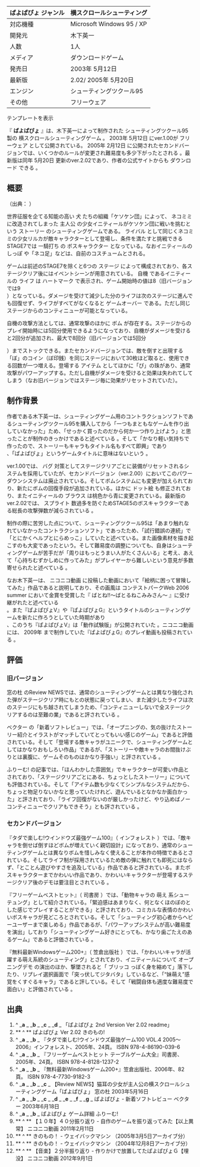 ぱよぱぴょ  ジャンル  |  横スクロールシューティング   
---|---  
対応機種  |  Microsoft Windows  95  /  XP   
開発元  |  木下英一   
人数  |  1人   
メディア  |  ダウンロードゲーム   
発売日  |  2003年  5月12日   
最新版  |  2.02/  2005年  5月20日   
エンジン  |  シューティングツクール95   
その他  |  フリーウェア   
テンプレートを表示  
  
『 **ぱよぱぴょ** 』は、木下英一によって制作された  シューティングツクール95  製の  横スクロールシューティングゲーム  。  2003年
5月12日  にver.1.00が  フリーウェア  として公開されている。  2005年  2月12日
に公開されたセカンドバージョンでは、いくつかのルールが変更され難易度も多少下がったとされる    。最新版は同年  5月20日
更新のver.2.02であり、作者の公式サイトからも  ダウンロード  できる    。

##  概要  

（出典：                ）

世界征服を企てる知能の高い  犬  たちの組織「ケソケン団」によって、  ネコミミ  に改造されてしまった  主人公
の少女イニティールがケソケン団に戦いを挑むという  ストーリー  のシューティングゲームである。  ライバル
として同じくネコミミの少女リルカが敵キャラクターとして登場し、条件を満たすと挑戦できるSTAGE7では  一騎打ち  の  ボスキャラクター
となっている。なおイニティールの  しっぽ  や「ネコ足」などは、自前のコスチュームとされる。

ゲームは前述のSTAGE7を除くと6つの  ステージ  によって構成されており、各ステージクリア後にはイベントシーンが用意されている。  自機
であるイニティールの  ライフ  は  ハートマーク  で表示され、ゲーム開始時の値は8（旧バージョンでは9    
）となっている。ダメージを受けて減少した分のライフは次のステージに進んでも回復せず、ライフがすべてがなくなると  ゲームオーバー
である。ただし同じステージからのコンティニューが可能となっている。

自機の攻撃方法としては、通常攻撃のほかに  ボム
が存在する。ステージからのプレイ開始時には5回分使用できるようになっており、自機がダメージを受けると2回分が追加され、最大で8回分（旧バージョンでは5回分

）までストックできる。またセカンドバージョンでは、敵を倒すと出現する「ぼ」のコイン（ぼ印銭）を同じステージにおいて30枚ほど取ると、使用できる回数が一つ増える。登場する
アイテム
としてほかに「ぴ」の珠があり、通常攻撃がパワーアップする。ただし自機がダメージを受けると効果は失われてしてしまう（なお旧バージョンではステージ毎に効果がリセットされていた）。

##  制作背景  

作者である木下英一は、シューティングゲーム用のコントラクションソフトであるシューティングツクール95を購入してから「一つもまともなゲームを作り出していなかった」ため、「せっかく買ったのだから何か一つ作り上げよう」と思ったことが制作のきっかけであると述べている
  。そして「かなり軽い気持ちで作ったので、ストーリーもキャラもタイトル名もすべて即興」であり  
、「ぱよぱぴょ」というゲームタイトルに意味はないという    。

ver.1.00では、  バグ
対策としてステージクリアごとに装備がリセットされるシステムを採用していたが、セカンドバージョン（ver.2.00）においてこのパワーダウンシステムは廃止されている。そしてボムシステムにも変更が加えられており、新たにボムの回復手段が追加されている。ほかに
ドット絵  も修正されており、またイニティールの  ブラウス  は桃色から青に変更されている。最新版のver.2.02では、  スプライト
数過多を防ぐためSTAGE5のボスキャラクターである総長の攻撃弾数が減らされている    。

制作の際に苦労した点について、シューティングツクール95は「あまり触れなれていなかったコントラクションソフト」であったため、「試行錯誤の連続」で「とにかくヘルプとにらめっこ」していたと述べている。また画像素材を描き起こすのも大変であったという。そして難易度の調整についても、自身はシューティングゲームが苦手だが「周りはもっとうまい人がたくさんいる」と考え、あえて「心持ちむずかしめに作ってみた」がプレイヤーから難しいという意見が多数寄せられたと述べている
  。

なお木下英一は、  ニコニコ動画  に投稿した動画において「絵柄に困って冒険してみた」作品であると説明しており、その画風は  コンテストパークWeb
2006 summer  において金賞を受賞した『  ばとね!!〜ばとるねこみみさん〜  』に受け継がれたと述べている  
。また『ぱよぱぴょV』や『ぱよぱぴょG』というタイトルのシューティングゲームを新たに作ろうとしていた時期があり  
、このうち『ぱよぱぴょV』は「動作試験版」が公開されていた    。ニコニコ動画には、  2009年
まで制作していた『ぱよぱぴょG』のプレイ動画も投稿されている    。

##  評価  

###  旧バージョン  

窓の杜  のReview
NEWSでは、通常のシューティングゲームとは異なり強化された弾がステージクリア時にもとの状態に戻ってしまい、また減少したライフは次のステージにもち越されてしまうため、「コンティニューしないで全ステージクリアするのは至難の業」であると評されている
  。

ベクター
の「新着ソフトレビュー」では、「オープニングの、気の抜けたストーリー紹介とイラストがマッチしていてとってもいい感じのゲーム」であると評価されている。そして「登場する敵キャラがユニークで、シューティングゲームとしてはかなりおもしろい作品」であるが、「ストーリーや敵キャラのお間抜けぶりとは裏腹に、ゲームそのものはかなり手強い」と評されている
  。

ふりーむ!
の記事では、「ほんわかした雰囲気」でキャラクターが可愛い作品とされており、「ステージクリアごとにある、ちょっとしたストーリー」についても評価されている。そして「アイテム数も少なくてシンプルなシステムだから、ちょっと物足りないかなと思っていたけれど、遊んでいるとなかなか面白かった」と評されており、「ライフ回復がないのが厳しかったけど、やり込めばノーコンティニューでクリアもできそう」とも評されている
  。

###  セカンドバージョン  

『タダで楽しむ!ウインドウズ最強ゲーム100』（  インフォレスト
）では、「敵キャラを倒せば倒すほどボムが増えていく親切設計」になっており、通常のシューティングゲームとは異なりボムを惜しみなく使えることが本作の特徴であるとされている。そしてライフ制が採用されているため敵の弾に触れても即死にはならず、「とことん遊びやすさを追及している」作品であると評されている。またボスキャラクターまでかわいい作品であり、かわいいキャラクターが登場するステージクリア後のデモは要注目とされている
  。

『フリーゲームベストヒット』（  司書房  ）では、「動物キャラの  萌え
系シューテュング」として紹介されている。「緊迫感はあまりなく、何となくほのぼのとした感じでプレイすることができる」と評されており、コミカルな表情のかわいいボスキャラが見どころとされている。そして「シューティング初心者からヘビーユーザーまで楽しめる」作品であるが、「パワーアップシステムが高い難易度を演出」しており「シューティングゲーム好きにとっても、かなり歯ごたえのあるゲーム」であると評価されている
  。

『無料最新Windowsゲーム200+』（  笠倉出版社  ）では、「かわいいキャラが活躍する萌え系統のシューティング」とされており、イニティールについて
オープニングデモ  の演出のほか、撃墜されると「  ブリッコ
っぽく身を縮めて」落下したり、リプレイ選択画面で「突っ伏してジタバタ」しているなど、「“妹萌え”感覚をくすぐるキャラ」であると評している。そして「戦闘自体も適度な難易度で面白い」と評価されている
  。

##  出典  

  1. ^  _**a** _ _**b** _ _**c** _ _**d** _ 「ぱよぱぴょ 2nd Version Ver 2.02 readme」 
  2. ** ^  ** ぱよぱぴょ Ver 2.02  きのもの! 
  3. ^  _**a** _ _**b** _ 『タダで楽しむ!ウインドウズ最強ゲーム100 VOL.4 2005～2006』インフォレスト、2005年、24頁。  ISBN 978-4-86190-039-6 
  4. ^  _**a** _ _**b** _ 『フリーゲームベストヒット テーブルゲーム大全』司書房、2005年、24頁。  ISBN 978-4-8128-1237-2 
  5. ^  _**a** _ _**b** _ 『無料最新Windowsゲーム200+』笠倉出版社、2006年、82頁。  ISBN 978-4-7730-9182-3 
  6. ^  _**a** _ _**b** _ _**c** _ 【Review NEWS】猫耳の少女が主人公の横スクロールシューティングゲーム「ぱよぱぴょ」  窓の杜 2003年5月16日 
  7. ^  _**a** _ _**b** _ _**c** _ _**d** _ _**e** _ _**f** _ _**g** _ ぱよぱぴょ - 新着ソフトレビュー  ベクター 2003年6月18日 
  8. ^  _**a** _ _**b** _ ぱよぱぴょ ゲーム詳細  ふりーむ! 
  9. ** ^  ** 【１０年】４０分振り返り - 自作のゲームを振り返ってみた【以上異常】  ニコニコ動画 2011年2月11日 
  10. ** ^  ** きのもの！  \-  ウェイバックマシン  （2005年3月5日アーカイブ分） 
  11. ** ^  ** きのもの！  \-  ウェイバックマシン  （2004年12月8日アーカイブ分） 
  12. ** ^  ** 【音楽】２分半振り返り - 作りかけで放置してたぱよぱぴょＧ【埋没】  ニコニコ動画 2012年9月1日 

